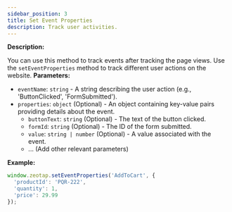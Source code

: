 ```yaml
---
sidebar_position: 3
title: Set Event Properties
description: Track user activities.
---
```


**Description:**

You can use this method to track events after tracking the page views. Use the ```setEventProperties``` method to track different user actions on the website.
**Parameters:**
* `eventName`: `string` - A string describing the user action (e.g., 'ButtonClicked', 'FormSubmitted').
* `properties`: `object` (Optional) - An object containing key-value pairs providing details about the event.
    * `buttonText`: `string` (Optional) - The text of the button clicked.
    * `formId`: `string` (Optional) - The ID of the form submitted.
    * `value`: `string | number` (Optional) - A value associated with the event.
    * ... (Add other relevant parameters)

**Example:**
```javascript
window.zeotap.setEventProperties('AddToCart', {
  'productId': 'PQR-222',
  'quantity': 1,
  'price': 29.99
});
```